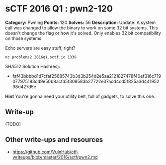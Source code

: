 # sCTF 2016 Q1 : pwn2-120

**Category:** Pwning
**Points:** 120
**Solves:** 56
**Description:**
Update: A system call was changed to allow the binary to work on some 32 bit systems. This doesn't change the flag or how it's solved. Only enables 32 bit compatibility on those systems.

Echo servers are easy stuff, right?

    nc problems2.2016q1.sctf.io 1338


SHA512 Solution Hash(es):
* faf43bbbbd1d7cfaf25685743b3d3b254d2e5aa2121827478f40ef316c719077975183cd9e50b8acfd5f309583b27722e37acd4cd5f825a3d44195298d427d5e

**Hint**
You're gonna need your utility belt, full of gadgets, to solve this one.

## Write-up

(TODO)

## Other write-ups and resources

* https://github.com/VulnHub/ctf-writeups/blob/master/2016/sctf/pwn2.md
